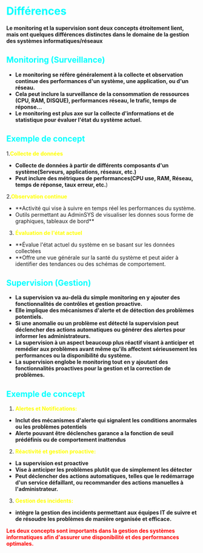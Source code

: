 
# <span style="color: #00FFFF">Différences 

**Le monitoring et la supervision sont deux concepts étroitement lient, mais ont quelques différences distinctes dans le domaine de la gestion des systèmes informatiques/réseaux**

## <span style="color: #00FFFF">**Monitoring (Surveillance)**

- **Le monitoring se réfère généralement à la collecte et observation continue des performances d'un système, une application, ou d'un réseau.**
- **Cela peut inclure la surveillance de la consommation de ressources (CPU, RAM, DISQUE), performances réseau, le trafic, temps de réponse...**
- **Le monitoring est plus axe sur la collecte d'informations et de statistique pour évaluer l'état du système actuel.**

## <span style="color: #00FFFF">**Exemple de concept**

1.<span style="color: #FFFF00">**Collecte de données**

- **Collecte de données à partir de différents composants d'un système(Serveurs, applications, réseaux, etc.)**
- **Peut inclure des métriques de performances(CPU use, RAM, Réseau, temps de réponse, taux erreur, etc.**) 
  
2.<span style="color: #FFFF00">**Observation continue**

- **Activité qui vise à suivre en temps réel les performances du système.
- Outils permettant au AdminSYS de visualiser les donnes sous forme de graphiques, tableaux de bord**
3. <span style="color: #FFFF00">**Évaluation de l'état actuel**
   
- **Évalue l'état actuel du système en se basant sur les données collectées 
- **Offre une vue générale sur la santé du système et peut aider à identifier des tendances ou des schémas de comportement.

## <span style="color: #00FFFF">**Supervision (Gestion)**

- **La supervision va au-delà du simple monitoring en y ajouter des fonctionnalités de contrôles et gestion proactive.**
-  **Elle implique des mécanismes d'alerte et de détection des problèmes potentiels.**
- **Si une anomalie ou un problème est détecté la supervision peut déclencher des actions automatiques ou générer des alertes pour informer les administrateurs.**
- **La supervision à un aspect beaucoup plus réactif visant à anticiper et remédier aux problèmes avant même qu'ils affectent sérieusement les performances ou la disponibilité du système.**
- **La supervision englobe le monitoring tout en y ajoutant des fonctionnalités proactives pour la gestion et la correction de problèmes.**


## <span style="color: #00FFFF">**Exemple de concept**

1. <span style="color: #FFFF00">**Alertes et Notifications:**
   
- **Inclut des mécanismes d'alerte qui signalent les conditions anormales ou les problèmes potentiels**
- **Alerte pouvant être déclenches garance a la fonction de seuil prédéfinis ou de comportement inattendus**
  
2. <span style="color: #FFFF00">**Réactivité et gestion proactive:**
   
- **La supervision est proactive** 
- **Vise à anticiper les problèmes plutôt que de simplement les détecter**
- **Peut déclencher des actions automatiques, telles que le redémarrage d'un service défaillant, ou recommander des actions manuelles à l'administrateur.**
  
3. <span style="color: #FFFF00">**Gestion des incidents:**
   
- **intègre la gestion des incidents permettant aux équipes IT de suivre et de résoudre les problèmes de manière organisée et efficace.**

<span style="color: #FF0000">**Les deux concepts sont importants dans la gestion des systèmes informatiques afin d'assurer une disponibilité et des performances optimales.**
